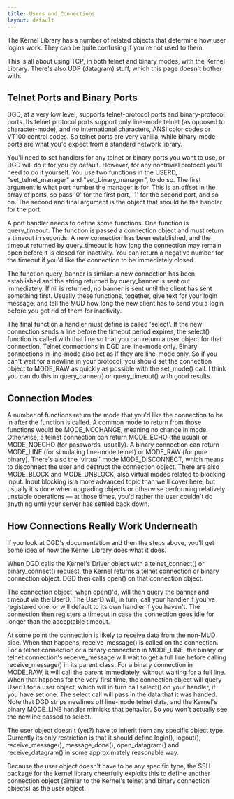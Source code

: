 ```yaml
---
title: Users and Connections
layout: default
---
```


The Kernel Library has a number of related objects that
determine how user logins work. They can be quite confusing if
you're not used to them.

This is all about using TCP, in both telnet and binary modes,
with the Kernel Library. There's also UDP (datagram) stuff, which
this page doesn't bother with.

## Telnet Ports and Binary Ports

DGD, at a very low level, supports telnet-protocol ports and
binary-protocol ports. Its telnet protocol ports support only
line-mode telnet (as opposed to character-mode), and no
international characters, ANSI color codes or VT100 control codes.
So telnet ports are very vanilla, while binary-mode ports are what
you'd expect from a standard network library.

You'll need to set handlers for any telnet or binary ports you
want to use, or DGD will do it for you by default. However, for any
nontrivial protocol you'll need to do it yourself. You use two
functions in the USERD, "set_telnet_manager" and
"set_binary_manager", to do so. The first argument is what port
number the manager is for. This is an offset in the array of ports,
so pass '0' for the first port, '1' for the second port, and so on.
The second and final argument is the object that should be the
handler for the port.

A port handler needs to define some functions. One function is
query_timeout. The function is passed a connection object and must
return a timeout in seconds. A new connection has been established,
and the timeout returned by query_timeout is how long the
connection may remain open before it is closed for inactivity. You
can return a negative number for the timeout if you'd like the
connection to be immediately closed.

The function query_banner is similar: a new connection has been
established and the string returned by query_banner is sent out
immediately. If nil is returned, no banner is sent until the client
has sent something first. Usually these functions, together, give
text for your login message, and tell the MUD how long the new
client has to send you a login before you get rid of them for
inactivity.

The final function a handler must define is called 'select'. If
the new connection sends a line before the timeout period expires,
the select() function is called with that line so that you can
return a user object for that connection. Telnet connections in DGD
are line-mode only. Binary connections in line-mode also act as if
they are line-mode only. So if you can't wait for a newline in your
protocol, you should set the connection object to MODE_RAW as
quickly as possible with the set_mode() call. I think you can do
this in query_banner() or query_timeout() with good results.

## Connection Modes

A number of functions return the mode that you'd like the
connection to be in after the function is called. A common mode to
return from those functions would be MODE_NOCHANGE, meaning no
change in mode. Otherwise, a telnet connection can return MODE_ECHO
(the usual) or MODE_NOECHO (for passwords, usually). A binary
connection can return MODE_LINE (for simulating line-mode telnet)
or MODE_RAW (for pure binary). There's also the 'virtual' mode
MODE_DISCONNECT, which means to disconnect the user and destruct
the connection object. There are also MODE_BLOCK and MODE_UNBLOCK,
also virtual modes related to blocking input. Input blocking is a
more advanced topic than we'll cover here, but usually it's done
when upgrading objects or otherwise performing relatively unstable
operations &mdash; at those times, you'd rather the user couldn't
do anything until your server has settled back down.

## How Connections Really Work Underneath

If you look at DGD's documentation and then the steps above,
you'll get some idea of how the Kernel Library does what it
does.

When DGD calls the Kernel's Driver object with a
telnet_connect() or binary_connect() request, the Kernel returns a
telnet connection or binary connection object. DGD then calls
open() on that connection object.

The connection object, when open()'d, will then query the banner
and timeout via the UserD. The UserD will, in turn, call your
handler if you've registered one, or will default to its own
handler if you haven't. The connection then registers a timeout in
case the connection goes idle for longer than the acceptable
timeout.

At some point the connection is likely to receive data from the
non-MUD side. When that happens, receive_message() is called on the
connection. For a telnet connection or a binary connection in
MODE_LINE, the binary or telnet connection's receive_message will
wait to get a full line before calling receive_message() in its
parent class. For a binary connection in MODE_RAW, it will call the
parent immediately, without waiting for a full line. When that
happens for the very first time, the connection object will query
UserD for a user object, which will in turn call select() on your
handler, if you have set one. The select call will pass in the data
that it was handed. Note that DGD strips newlines off line-mode
telnet data, and the Kernel's binary MODE_LINE handler mimicks that
behavior. So you won't actually see the newline passed to
select.

The user object doesn't (yet?) have to inherit from any specific
object type. Currently its only restriction is that it should
define login(), logout(), receive_message(), message_done(),
open_datagram() and receive_datagram() in some approximately
reasonable way.

Because the user object doesn't have to be any specific type,
the SSH package for the kernel library cheerfully exploits this to
define another connection object (similar to the Kernel's telnet
and binary connection objects) as the user object.
